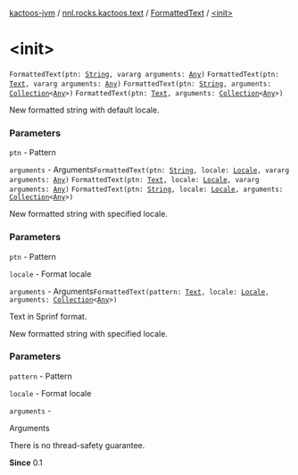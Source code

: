 [kactoos-jvm](../../index.md) / [nnl.rocks.kactoos.text](../index.md) / [FormattedText](index.md) / [&lt;init&gt;](./-init-.md)

# &lt;init&gt;

`FormattedText(ptn: `[`String`](https://kotlinlang.org/api/latest/jvm/stdlib/kotlin/-string/index.html)`, vararg arguments: `[`Any`](https://kotlinlang.org/api/latest/jvm/stdlib/kotlin/-any/index.html)`)`
`FormattedText(ptn: `[`Text`](../../nnl.rocks.kactoos/-text/index.md)`, vararg arguments: `[`Any`](https://kotlinlang.org/api/latest/jvm/stdlib/kotlin/-any/index.html)`)`
`FormattedText(ptn: `[`String`](https://kotlinlang.org/api/latest/jvm/stdlib/kotlin/-string/index.html)`, arguments: `[`Collection`](https://kotlinlang.org/api/latest/jvm/stdlib/kotlin.collections/-collection/index.html)`<`[`Any`](https://kotlinlang.org/api/latest/jvm/stdlib/kotlin/-any/index.html)`>)`
`FormattedText(ptn: `[`Text`](../../nnl.rocks.kactoos/-text/index.md)`, arguments: `[`Collection`](https://kotlinlang.org/api/latest/jvm/stdlib/kotlin.collections/-collection/index.html)`<`[`Any`](https://kotlinlang.org/api/latest/jvm/stdlib/kotlin/-any/index.html)`>)`

New formatted string with default locale.

### Parameters

`ptn` - Pattern

`arguments` - Arguments`FormattedText(ptn: `[`String`](https://kotlinlang.org/api/latest/jvm/stdlib/kotlin/-string/index.html)`, locale: `[`Locale`](http://docs.oracle.com/javase/8/docs/api/java/util/Locale.html)`, vararg arguments: `[`Any`](https://kotlinlang.org/api/latest/jvm/stdlib/kotlin/-any/index.html)`)`
`FormattedText(ptn: `[`Text`](../../nnl.rocks.kactoos/-text/index.md)`, locale: `[`Locale`](http://docs.oracle.com/javase/8/docs/api/java/util/Locale.html)`, vararg arguments: `[`Any`](https://kotlinlang.org/api/latest/jvm/stdlib/kotlin/-any/index.html)`)`
`FormattedText(ptn: `[`String`](https://kotlinlang.org/api/latest/jvm/stdlib/kotlin/-string/index.html)`, locale: `[`Locale`](http://docs.oracle.com/javase/8/docs/api/java/util/Locale.html)`, arguments: `[`Collection`](https://kotlinlang.org/api/latest/jvm/stdlib/kotlin.collections/-collection/index.html)`<`[`Any`](https://kotlinlang.org/api/latest/jvm/stdlib/kotlin/-any/index.html)`>)`

New formatted string with specified locale.

### Parameters

`ptn` - Pattern

`locale` - Format locale

`arguments` - Arguments`FormattedText(pattern: `[`Text`](../../nnl.rocks.kactoos/-text/index.md)`, locale: `[`Locale`](http://docs.oracle.com/javase/8/docs/api/java/util/Locale.html)`, arguments: `[`Collection`](https://kotlinlang.org/api/latest/jvm/stdlib/kotlin.collections/-collection/index.html)`<`[`Any`](https://kotlinlang.org/api/latest/jvm/stdlib/kotlin/-any/index.html)`>)`

Text in Sprinf format.

New formatted string with specified locale.

### Parameters

`pattern` - Pattern

`locale` - Format locale

`arguments` -

Arguments




There is no thread-safety guarantee.




**Since**
0.1

